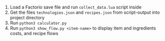 1. Load a Factorio save file and run `collect_data.lua` script inside
2. Get the files `technologies.json` and `recipes.json` from script-output into project directory
3. Run `python3 calculator.py`
4. Run `python3 show_flow.py <item-name>` to display item and ingredients costs, and recipe flows